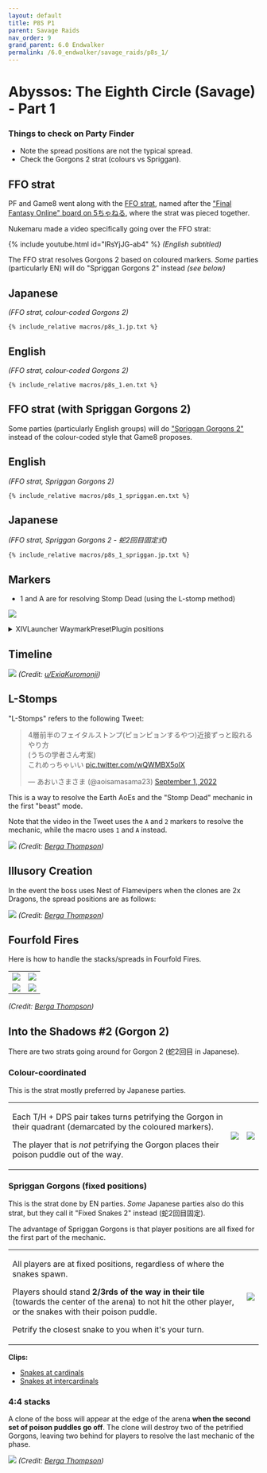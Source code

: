 ```yaml
---
layout: default
title: P8S P1
parent: Savage Raids
nav_order: 9
grand_parent: 6.0 Endwalker
permalink: /6.0_endwalker/savage_raids/p8s_1/
---
```


# Abyssos: The Eighth Circle (Savage) - Part 1

### Things to check on Party Finder

- Note the spread positions are not the typical spread.
- Check the Gorgons 2 strat (colours vs Spriggan).

## FFO strat

PF and Game8 went along with the [FFO strat](https://jp.finalfantasyxiv.com/lodestone/character/17170591/blog/5094725/), named after the ["Final Fantasy Online" board on 5ちゃねる](https://egg.5ch.net/ffo/), where the strat was pieced together.

Nukemaru made a video specifically going over the FFO strat:

{% include youtube.html id="IRsYjJG-ab4" %}
*(English subtitled)*

The FFO strat resolves Gorgons 2 based on coloured markers. *Some* parties (particularly EN) will do "Spriggan Gorgons 2" instead *(see below)*

## Japanese

*(FFO strat, colour-coded Gorgons 2)*
```
{% include_relative macros/p8s_1.jp.txt %}
```

## English

*(FFO strat, colour-coded Gorgons 2)*
```
{% include_relative macros/p8s_1.en.txt %}
```

## FFO strat (with Spriggan Gorgons 2)

Some parties (particularly English groups) will do ["Spriggan Gorgons 2"](#spriggan-gorgons-fixed-positions) instead of the colour-coded style that Game8 proposes.

## English

*(FFO strat, Spriggan Gorgons 2)*
```
{% include_relative macros/p8s_1_spriggan.en.txt %}
```

## Japanese

*(FFO strat, Spriggan Gorgons 2 - 蛇2回目固定式)*
```
{% include_relative macros/p8s_1_spriggan.jp.txt %}
```

## Markers

- 1 and A are for resolving Stomp Dead (using the L-stomp method)

![](images/markers.jpg)
<details markdown=block>
<summary>XIVLauncher WaymarkPresetPlugin positions</summary>

```json
{"Name":"P8S","MapID":884,"A":{"X":100.0,"Y":0.0,"Z":91.6,"ID":0,"Active":true},"B":{"X":108.4,"Y":0.0,"Z":100.0,"ID":1,"Active":true},"C":{"X":100.0,"Y":0.0,"Z":108.4,"ID":2,"Active":true},"D":{"X":91.6,"Y":0.0,"Z":100.0,"ID":3,"Active":true},"One":{"X":91.6,"Y":0.0,"Z":91.6,"ID":4,"Active":true},"Two":{"X":108.4,"Y":0.0,"Z":91.6,"ID":5,"Active":true},"Three":{"X":108.4,"Y":0.0,"Z":108.4,"ID":6,"Active":true},"Four":{"X":91.6,"Y":0.0,"Z":108.4,"ID":7,"Active":true}}
```

</details>

## Timeline
![](https://preview.redd.it/ftr19z698rm91.png?width=1889&format=png&auto=webp&s=b5bbf4e5c09a28de232f19f190b4d49592eed7a1)
*(Credit: [u/ExiaKuromonji](https://www.reddit.com/r/ffxiv/comments/x9kttl/p8s_part_1_timeline/))*

## L-Stomps

"L-Stomps" refers to the following Tweet:

<blockquote class="twitter-tweet"><p lang="ja" dir="ltr">4層前半のフェイタルストンプ(ピョンピョンするやつ)近接ずっと殴れるやり方<br>(うちの学者さん考案)<br>これめっちゃいい <a href="https://t.co/wQWMBX5olX">pic.twitter.com/wQWMBX5olX</a></p>&mdash; あおいさまさま (@aoisamasama23) <a href="https://twitter.com/aoisamasama23/status/1565394643763597312?ref_src=twsrc%5Etfw">September 1, 2022</a></blockquote> <script async src="https://platform.twitter.com/widgets.js" charset="utf-8"></script>

This is a way to resolve the Earth AoEs and the "Stomp Dead" mechanic in the first "beast" mode.

Note that the video in the Tweet uses the `A` and `2` markers to resolve the mechanic, while the macro uses `1` and `A` instead.

![](images/stomp_dead.jpg)
*(Credit: [Berga Thompson](https://jp.finalfantasyxiv.com/lodestone/character/17170591/blog/5094725/))*

## Illusory Creation

In the event the boss uses Nest of Flamevipers when the clones are 2x Dragons, the spread positions are as follows:

![](images/illusory_creation_dragon_spread.jpg)
*(Credit: [Berga Thompson](https://jp.finalfantasyxiv.com/lodestone/character/17170591/blog/5094725/))*

## Fourfold Fires

Here is how to handle the stacks/spreads in Fourfold Fires.

<table>
  <tr>
    <td><img src="images/fourfold_fires_sides_spreads.jpg"></td>
    <td><img src="images/fourfold_fires_sides_stacks.jpg"></td>
  </tr>
  <tr>
    <td><img src="images/fourfold_fires_corners_spreads.jpg"></td>
    <td><img src="images/fourfold_fires_corners_stacks.jpg"></td>
  </tr>
</table>

*(Credit: [Berga Thompson](https://jp.finalfantasyxiv.com/lodestone/character/17170591/blog/5094725/))*

## Into the Shadows #2 (Gorgon 2)

There are two strats going around for Gorgon 2 (蛇2回目 in Japanese).

### Colour-coordinated

This is the strat mostly preferred by Japanese parties.

<table>
  <tr>
    <td><p>Each T/H + DPS pair takes turns petrifying the Gorgon in their quadrant (demarcated by the coloured markers).</p><p>The player that is <em>not</em> petrifying the Gorgon places their poison puddle out of the way.</p></td>
    <td><img src="images/coloured_gorgons_1.jpg"></td>
    <td><img src="images/coloured_gorgons_2.jpg"></td>
  </tr>
</table>

### Spriggan Gorgons (fixed positions)

This is the strat done by EN parties. *Some* Japanese parties also do this strat, but they call it "Fixed Snakes 2" instead (蛇2回目固定).

The advantage of Spriggan Gorgons is that player positions are all fixed for the first part of the mechanic.

<table>
  <tr>
    <td><p>All players are at fixed positions, regardless of where the snakes spawn.</p><p>Players should stand <b>2/3rds of the way in their tile</b> (towards the center of the arena) to not hit the other player, or the snakes with their poison puddle.</p><p>Petrify the closest snake to you when it's your turn.</p></td>
    <td><img src="images/spriggan_gorgons.jpg"></td>
  </tr>
</table>

**Clips:**
  - [Snakes at cardinals](https://www.twitch.tv/doanstv/clip/InexpensiveColdbloodedPterodactylRlyTho--3RDXuxtRjxtv1TZ)
  - [Snakes at intercardinals](https://clips.twitch.tv/SarcasticPoliteOpossumBloodTrail-1QkX3UFKiHVvAeti)

### 4:4 stacks

A clone of the boss will appear at the edge of the arena **when the second set of poison puddles go off**. The clone will destroy two of the petrified Gorgons, leaving two behind for players to resolve the last mechanic of the phase.

![](images/gorgon_2.jpg)
*(Credit: [Berga Thompson](https://jp.finalfantasyxiv.com/lodestone/character/17170591/blog/5094725/))*

